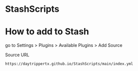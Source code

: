 # StashScripts

# How to add to Stash

go to Settings > Plugins > Available Plugins > Add Source

Source URL
```
https://daytrippertx.github.io/StashScripts/main/index.yml
```
